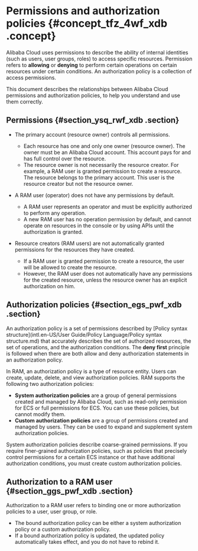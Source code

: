 # Permissions and authorization policies {#concept_tfz_4wf_xdb .concept}

Alibaba Cloud uses permissions to describe the ability of internal identities \(such as users, user groups, roles\) to access specific resources. Permission refers to **allowing** or **denying** to perform certain operations on certain resources under certain conditions. An authorization policy is a collection of access permissions.

This document describes the relationships between Alibaba Cloud permissions and authorization policies, to help you understand and use them correctly.

## Permissions {#section_ysq_rwf_xdb .section}

-   The primary account \(resource owner\) controls all permissions.

    -   Each resource has one and only one owner \(resource owner\). The owner must be an Alibaba Cloud account. This account pays for and has full control over the resource.
    -   The resource owner is not necessarily the resource creator. For example, a RAM user is granted permission to create a resource. The resource belongs to the primary account. This user is the resource creator but not the resource owner.
-   A RAM user \(operator\) does not have any permissions by default.

    -   A RAM user represents an operator and must be explicitly authorized to perform any operation.
    -   A new RAM user has no operation permission by default, and cannot operate on resources in the console or by using APIs until the authorization is granted.
-   Resource creators \(RAM users\) are not automatically granted permissions for the resources they have created.

    -   If a RAM user is granted permission to create a resource, the user will be allowed to create the resource.
    -   However, the RAM user does not automatically have any permissions for the created resource, unless the resource owner has an explicit authorization on him.

## Authorization policies {#section_egs_pwf_xdb .section}

An authorization policy is a set of permissions described by [Policy syntax structure](intl.en-US/User Guide/Policy Language/Policy syntax structure.md) that accurately describes the set of authorized resources, the set of operations, and the authorization conditions. The **deny first** principle is followed when there are both allow and deny authorization statements in an authorization policy.

In RAM, an authorization policy is a type of resource entity. Users can create, update, delete, and view authorization policies. RAM supports the following two authorization policies:

-   **System authorization policies** are a group of general permissions created and managed by Alibaba Cloud, such as read-only permission for ECS or full permissions for ECS. You can use these policies, but cannot modify them.
-   **Custom authorization policies** are a group of permissions created and managed by users. They can be used to expand and supplement system authorization policies.

System authorization policies describe coarse-grained permissions. If you require finer-grained authorization policies, such as policies that precisely control permissions for a certain ECS instance or that have additional authorization conditions, you must create custom authorization policies.

## Authorization to a RAM user {#section_ggs_pwf_xdb .section}

Authorization to a RAM user refers to binding one or more authorization policies to a user, user group, or role.

-   The bound authorization policy can be either a system authorization policy or a custom authorization policy.
-   If a bound authorization policy is updated, the updated policy automatically takes effect, and you do not have to rebind it.

